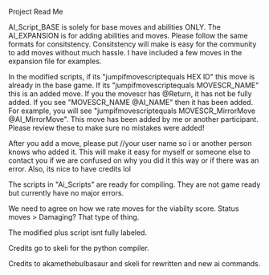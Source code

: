Project Read Me

AI_Script_BASE is solely for base moves and abilities ONLY. The AI_EXPANSION is for adding abilities and moves. Please follow the same formats for consitstency. Consitstency will make is easy for the community to add moves without much hassle. I have included a few moves in the expansion file for examples. 

In the modified scripts, if its "jumpifmovescriptequals HEX ID" this move is already in the base game. If its "jumpifmovescriptequals
MOVESCR_NAME" this is an added move. If you the movescr has @Return, it has not be fully added. If you see "MOVESCR_NAME @AI_NAME" then it has been added. For example, you will see "jumpifmovescriptequals MOVESCR_MirrorMove @AI_MirrorMove". This move has been added by me or another participant. Please review these to make sure no mistakes were added!

After you add a move, please put //your user name so i or another person knows who added it. This will make it easy for myself or someone else to contact you if we are confused on why you did it this way or if there was an error. Also, its nice to have credits lol

The scripts in "Ai_Scripts" are ready for compiling. They are not game ready but currently have no major errors.

We need to agree on how we rate moves for the viabilty score. Status moves > Damaging? That type of thing.

The modified plus script isnt fully labeled.

Credits go to skeli for the python compiler.

Credits to akamethebulbasaur and skeli for rewritten and new ai commands. 


